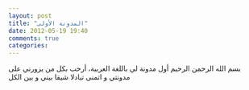 ```yaml
---
layout: post
title: "المدونة الأولى"
date: 2012-05-19 19:40
comments: true
categories: 
---
```

بسم الله الرحمن الرحيم
أول مدونة لي باللغة العربية، أرحب بكل من يزورني على مدونتي و اتمنى تبادلا شيقا بيني و بين الكل
